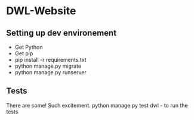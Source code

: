 # DWL-Website

## Setting up dev environement
- Get Python
- Get pip
- pip install -r requirements.txt
- python manage.py migrate
- python manage.py runserver

## Tests
There are some! Such excitement.
python manage.py test dwl - to run the tests